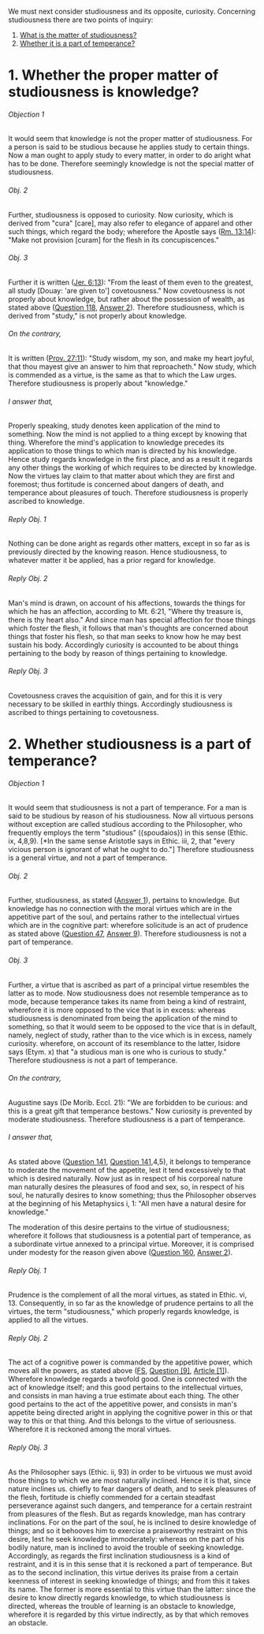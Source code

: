 We must next consider studiousness and its opposite, curiosity. Concerning studiousness there are two points of inquiry:  

1. [ What is the matter of studiousness?](#1.%20Whether%20the%20proper%20matter%20of%20studiousness%20is%20knowledge?)
2. [ Whether it is a part of temperance?](#2.%20Whether%20studiousness%20is%20a%20part%20of%20temperance?)



# 1. Whether the proper matter of studiousness is knowledge? 

###### Objection 1
It would seem that knowledge is not the proper matter of studiousness. For a person is said to be studious because he applies study to certain things. Now a man ought to apply study to every matter, in order to do aright what has to be done. Therefore seemingly knowledge is not the special matter of studiousness.  

###### Obj. 2
Further, studiousness is opposed to curiosity. Now curiosity, which is derived from "cura" \[care\], may also refer to elegance of apparel and other such things, which regard the body; wherefore the Apostle says ([Rm. 13:14](http://bible.gospelcom.net/bible?Rm++13:14)): "Make not provision \[curam\] for the flesh in its concupiscences."  

###### Obj. 3
Further it is written ([Jer. 6:13](http://bible.gospelcom.net/bible?Jer++6:13)): "From the least of them even to the greatest, all study \[Douay: 'are given to'\] covetousness." Now covetousness is not properly about knowledge, but rather about the possession of wealth, as stated above ([Question 118](../../118.%20Vices%20Opposed%20to%20Liberality%20(5)/118.%20Vices%20Opposed%20to%20Liberality,%20and%20in%20the%20First%20Place,%20of%20Covetousness.md), [Answer 2](../../118.%20Vices%20Opposed%20to%20Liberality%20(5)/118.%20Vices%20Opposed%20to%20Liberality,%20and%20in%20the%20First%20Place,%20of%20Covetousness.md#2.%20Whether%20covetousness%20is%20a%20special%20sin?%20)). Therefore studiousness, which is derived from "study," is not properly about knowledge.  

###### On the contrary,
It is written ([Prov. 27:11](http://bible.gospelcom.net/bible?Prov++27:11)): "Study wisdom, my son, and make my heart joyful, that thou mayest give an answer to him that reproacheth." Now study, which is commended as a virtue, is the same as that to which the Law urges. Therefore studiousness is properly about "knowledge."  

###### I answer that,
Properly speaking, study denotes keen application of the mind to something. Now the mind is not applied to a thing except by knowing that thing. Wherefore the mind's application to knowledge precedes its application to those things to which man is directed by his knowledge. Hence study regards knowledge in the first place, and as a result it regards any other things the working of which requires to be directed by knowledge. Now the virtues lay claim to that matter about which they are first and foremost; thus fortitude is concerned about dangers of death, and temperance about pleasures of touch. Therefore studiousness is properly ascribed to knowledge.  

###### Reply Obj. 1
Nothing can be done aright as regards other matters, except in so far as is previously directed by the knowing reason. Hence studiousness, to whatever matter it be applied, has a prior regard for knowledge.  

###### Reply Obj. 2
Man's mind is drawn, on account of his affections, towards the things for which he has an affection, according to Mt. 6:21, "Where thy treasure is, there is thy heart also." And since man has special affection for those things which foster the flesh, it follows that man's thoughts are concerned about things that foster his flesh, so that man seeks to know how he may best sustain his body. Accordingly curiosity is accounted to be about things pertaining to the body by reason of things pertaining to knowledge.  

###### Reply Obj. 3
Covetousness craves the acquisition of gain, and for this it is very necessary to be skilled in earthly things. Accordingly studiousness is ascribed to things pertaining to covetousness.  




# 2. Whether studiousness is a part of temperance? 

###### Objection 1
It would seem that studiousness is not a part of temperance. For a man is said to be studious by reason of his studiousness. Now all virtuous persons without exception are called studious according to the Philosopher, who frequently employs the term "studious" ({spoudaios}) in this sense (Ethic. ix, 4,8,9). \[\*In the same sense Aristotle says in Ethic. iii, 2, that "every vicious person is ignorant of what he ought to do."\] Therefore studiousness is a general virtue, and not a part of temperance.  

###### Obj. 2
Further, studiousness, as stated ([Answer 1](#1.%20Whether%20the%20proper%20matter%20of%20studiousness%20is%20knowledge?%20)), pertains to knowledge. But knowledge has no connection with the moral virtues which are in the appetitive part of the soul, and pertains rather to the intellectual virtues which are in the cognitive part: wherefore solicitude is an act of prudence as stated above ([Question 47](../../47.%20Prudence%20(10)/47.%20Prudence,%20Considered%20in%20Itself.md), [Answer 9](../../47.%20Prudence%20(10)/47.%20Prudence,%20Considered%20in%20Itself.md#9.%20Whether%20solicitude%20belongs%20to%20prudence?%20)). Therefore studiousness is not a part of temperance.  

###### Obj. 3
Further, a virtue that is ascribed as part of a principal virtue resembles the latter as to mode. Now studiousness does not resemble temperance as to mode, because temperance takes its name from being a kind of restraint, wherefore it is more opposed to the vice that is in excess: whereas studiousness is denominated from being the application of the mind to something, so that it would seem to be opposed to the vice that is in default, namely, neglect of study, rather than to the vice which is in excess, namely curiosity. wherefore, on account of its resemblance to the latter, Isidore says (Etym. x) that "a studious man is one who is curious to study." Therefore studiousness is not a part of temperance.  

###### On the contrary,
Augustine says (De Morib. Eccl. 21): "We are forbidden to be curious: and this is a great gift that temperance bestows." Now curiosity is prevented by moderate studiousness. Therefore studiousness is a part of temperance.  

###### I answer that,
As stated above ([Question 141](../141.%20Temperance%20(3)/141.%20Temperance.md), [Question 141](../141.%20Temperance%20(3)/141.%20Temperance.md),4,5), it belongs to temperance to moderate the movement of the appetite, lest it tend excessively to that which is desired naturally. Now just as in respect of his corporeal nature man naturally desires the pleasures of food and sex, so, in respect of his soul, he naturally desires to know something; thus the Philosopher observes at the beginning of his Metaphysics i, 1: "All men have a natural desire for knowledge."  

The moderation of this desire pertains to the virtue of studiousness; wherefore it follows that studiousness is a potential part of temperance, as a subordinate virtue annexed to a principal virtue. Moreover, it is comprised under modesty for the reason given above ([Question 160](160.%20Modesty.md), [Answer 2](160.%20Modesty.md#2.%20Whether%20modesty%20is%20only%20about%20outward%20actions?%20)).  

###### Reply Obj. 1
Prudence is the complement of all the moral virtues, as stated in Ethic. vi, 13. Consequently, in so far as the knowledge of prudence pertains to all the virtues, the term "studiousness," which properly regards knowledge, is applied to all the virtues.  

###### Reply Obj. 2
The act of a cognitive power is commanded by the appetitive power, which moves all the powers, as stated above ([FS](../FS.html), [Question \[9\]](../FS/FS009.html#FSQ9OUTP1), [Article \[1\]](../FS/FS009.html#FSQ9A1THEP1)). Wherefore knowledge regards a twofold good. One is connected with the act of knowledge itself; and this good pertains to the intellectual virtues, and consists in man having a true estimate about each thing. The other good pertains to the act of the appetitive power, and consists in man's appetite being directed aright in applying the cognitive power in this or that way to this or that thing. And this belongs to the virtue of seriousness. Wherefore it is reckoned among the moral virtues.  

###### Reply Obj. 3
As the Philosopher says (Ethic. ii, 93) in order to be virtuous we must avoid those things to which we are most naturally inclined. Hence it is that, since nature inclines us. chiefly to fear dangers of death, and to seek pleasures of the flesh, fortitude is chiefly commended for a certain steadfast perseverance against such dangers, and temperance for a certain restraint from pleasures of the flesh. But as regards knowledge, man has contrary inclinations. For on the part of the soul, he is inclined to desire knowledge of things; and so it behooves him to exercise a praiseworthy restraint on this desire, lest he seek knowledge immoderately: whereas on the part of his bodily nature, man is inclined to avoid the trouble of seeking knowledge. Accordingly, as regards the first inclination studiousness is a kind of restraint, and it is in this sense that it is reckoned a part of temperance. But as to the second inclination, this virtue derives its praise from a certain keenness of interest in seeking knowledge of things; and from this it takes its name. The former is more essential to this virtue than the latter: since the desire to know directly regards knowledge, to which studiousness is directed, whereas the trouble of learning is an obstacle to knowledge, wherefore it is regarded by this virtue indirectly, as by that which removes an obstacle.